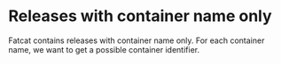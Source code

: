 # Releases with container name only

Fatcat contains releases with container name only. For each container name, we
want to get a possible container identifier.
